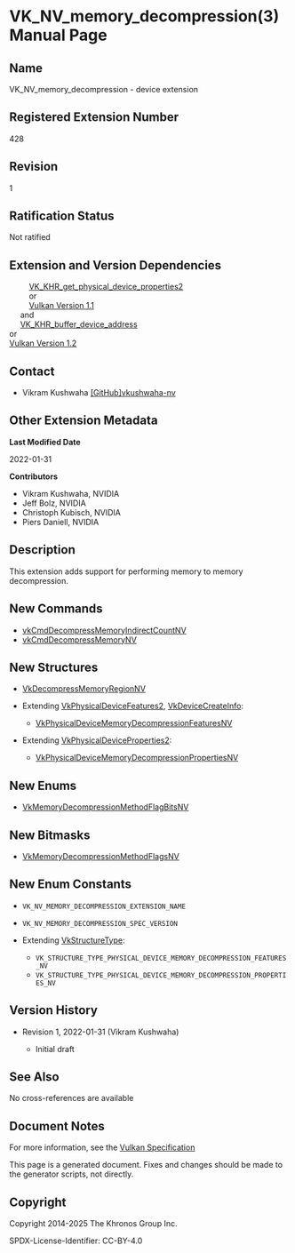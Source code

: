 # VK\_NV\_memory\_decompression(3) Manual Page

## Name

VK\_NV\_memory\_decompression - device extension



## [](#_registered_extension_number)Registered Extension Number

428

## [](#_revision)Revision

1

## [](#_ratification_status)Ratification Status

Not ratified

## [](#_extension_and_version_dependencies)Extension and Version Dependencies

         [VK\_KHR\_get\_physical\_device\_properties2](https://registry.khronos.org/vulkan/specs/latest/man/html/VK_KHR_get_physical_device_properties2.html)  
         or  
         [Vulkan Version 1.1](#versions-1.1)  
     and  
     [VK\_KHR\_buffer\_device\_address](https://registry.khronos.org/vulkan/specs/latest/man/html/VK_KHR_buffer_device_address.html)  
or  
[Vulkan Version 1.2](#versions-1.2)

## [](#_contact)Contact

- Vikram Kushwaha [\[GitHub\]vkushwaha-nv](https://github.com/KhronosGroup/Vulkan-Docs/issues/new?body=%5BVK_NV_memory_decompression%5D%20%40vkushwaha-nv%0A%2AHere%20describe%20the%20issue%20or%20question%20you%20have%20about%20the%20VK_NV_memory_decompression%20extension%2A)

## [](#_other_extension_metadata)Other Extension Metadata

**Last Modified Date**

2022-01-31

**Contributors**

- Vikram Kushwaha, NVIDIA
- Jeff Bolz, NVIDIA
- Christoph Kubisch, NVIDIA
- Piers Daniell, NVIDIA

## [](#_description)Description

This extension adds support for performing memory to memory decompression.

## [](#_new_commands)New Commands

- [vkCmdDecompressMemoryIndirectCountNV](https://registry.khronos.org/vulkan/specs/latest/man/html/vkCmdDecompressMemoryIndirectCountNV.html)
- [vkCmdDecompressMemoryNV](https://registry.khronos.org/vulkan/specs/latest/man/html/vkCmdDecompressMemoryNV.html)

## [](#_new_structures)New Structures

- [VkDecompressMemoryRegionNV](https://registry.khronos.org/vulkan/specs/latest/man/html/VkDecompressMemoryRegionNV.html)
- Extending [VkPhysicalDeviceFeatures2](https://registry.khronos.org/vulkan/specs/latest/man/html/VkPhysicalDeviceFeatures2.html), [VkDeviceCreateInfo](https://registry.khronos.org/vulkan/specs/latest/man/html/VkDeviceCreateInfo.html):
  
  - [VkPhysicalDeviceMemoryDecompressionFeaturesNV](https://registry.khronos.org/vulkan/specs/latest/man/html/VkPhysicalDeviceMemoryDecompressionFeaturesNV.html)
- Extending [VkPhysicalDeviceProperties2](https://registry.khronos.org/vulkan/specs/latest/man/html/VkPhysicalDeviceProperties2.html):
  
  - [VkPhysicalDeviceMemoryDecompressionPropertiesNV](https://registry.khronos.org/vulkan/specs/latest/man/html/VkPhysicalDeviceMemoryDecompressionPropertiesNV.html)

## [](#_new_enums)New Enums

- [VkMemoryDecompressionMethodFlagBitsNV](https://registry.khronos.org/vulkan/specs/latest/man/html/VkMemoryDecompressionMethodFlagBitsNV.html)

## [](#_new_bitmasks)New Bitmasks

- [VkMemoryDecompressionMethodFlagsNV](https://registry.khronos.org/vulkan/specs/latest/man/html/VkMemoryDecompressionMethodFlagsNV.html)

## [](#_new_enum_constants)New Enum Constants

- `VK_NV_MEMORY_DECOMPRESSION_EXTENSION_NAME`
- `VK_NV_MEMORY_DECOMPRESSION_SPEC_VERSION`
- Extending [VkStructureType](https://registry.khronos.org/vulkan/specs/latest/man/html/VkStructureType.html):
  
  - `VK_STRUCTURE_TYPE_PHYSICAL_DEVICE_MEMORY_DECOMPRESSION_FEATURES_NV`
  - `VK_STRUCTURE_TYPE_PHYSICAL_DEVICE_MEMORY_DECOMPRESSION_PROPERTIES_NV`

## [](#_version_history)Version History

- Revision 1, 2022-01-31 (Vikram Kushwaha)
  
  - Initial draft

## [](#_see_also)See Also

No cross-references are available

## [](#_document_notes)Document Notes

For more information, see the [Vulkan Specification](https://registry.khronos.org/vulkan/specs/latest/html/vkspec.html#VK_NV_memory_decompression)

This page is a generated document. Fixes and changes should be made to the generator scripts, not directly.

## [](#_copyright)Copyright

Copyright 2014-2025 The Khronos Group Inc.

SPDX-License-Identifier: CC-BY-4.0